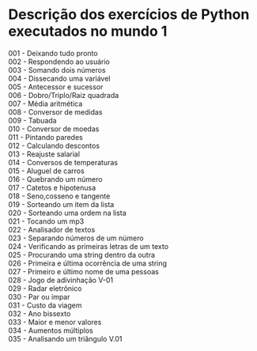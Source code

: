 # Descrição dos exercícios de Python executados no mundo 1

<p>001 - Deixando tudo pronto<br>
002 - Respondendo ao usuário<br>
003 - Somando dois números<br>
004 - Dissecando uma variável<br>
005 - Antecessor e sucessor<br>
006 - Dobro/Triplo/Raiz quadrada<br>
007 - Média aritmética<br>
008 - Conversor de medidas<br>
009 - Tabuada<br>
010 - Conversor de moedas<br>
011 - Pintando paredes<br>
012 - Calculando descontos<br>
013 - Reajuste salarial<br>
014 - Conversos de temperaturas<br>
015 - Aluguel de carros<br>
016 - Quebrando um número<br>
017 - Catetos e hipotenusa<br>
018 - Seno,cosseno e tangente<br>
019 - Sorteando um item da lista<br>
020 - Sorteando uma ordem na lista<br>
021 - Tocando um mp3<br>
022 - Analisador de textos<br>
023 - Separando números de um número<br>
024 - Verificando as primeiras letras de um texto<br>
025 - Procurando uma string dentro da outra<br>
026 - Primeira e última ocorrência de uma string<br>
027 - Primeiro e último nome de uma pessoas<br>
028 - Jogo de adivinhação V-01<br>
029 - Radar eletrônico<br>
030 - Par ou ímpar<br>
031 - Custo da viagem<br>
032 - Ano bissexto<br>
033 - Maior e menor valores<br>
034 - Aumentos múltiplos<br>
035 - Analisando um triângulo V.01
</p>
